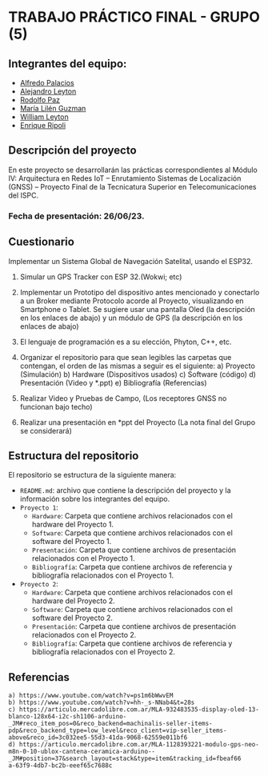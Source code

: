# TRABAJO PRÁCTICO FINAL - GRUPO (5)

## Integrantes del equipo:
- [Alfredo Palacios](https://github.com/alfredop37)
- [Alejandro Leyton](https://github.com/leytonale)
- [Rodolfo Paz](https://github.com/domi74)
- [María Lilén Guzman](https://github.com/lilenguzman01)
- [William Leyton](https://github.com/wleyton89)
- [Enrique Ripoli](https://github.com/enriqueripoli)

## Descripción del proyecto
En este proyecto se desarrollarán las prácticas correspondientes al Módulo IV: Arquitectura en Redes IoT – Enrutamiento Sistemas de Localización (GNSS) – Proyecto Final de la Tecnicatura Superior en Telecomunicaciones del ISPC.

### Fecha de presentación: 26/06/23.
## Cuestionario 
Implementar un Sistema Global de Navegación Satelital, usando el ESP32.
1) Simular un GPS Tracker con ESP 32.(Wokwi; etc)

2) Implementar un Prototipo del dispositivo antes mencionado y conectarlo a
un Broker mediante Protocolo acorde al Proyecto, visualizando en
Smartphone o Tablet. Se sugiere usar una pantalla Oled (la descripción en
los enlaces de abajo) y un módulo de GPS (la descripción en los enlaces
de abajo)

3) El lenguaje de programación es a su elección, Phyton, C++, etc.

4) Organizar el repositorio para que sean legibles las carpetas que contengan,
    el orden de las mismas a seguir es el siguiente:
    a) Proyecto (Simulación)
    b) Hardware (Dispositivos usados)
    c) Software (código)
    d) Presentación (Video y *.ppt)
    e) Bibliografía (Referencias)
5) Realizar Video y Pruebas de Campo, (Los receptores GNSS no funcionan
bajo techo)

7) Realizar una presentación en *ppt del Proyecto (La nota final del Grupo se
considerará)



## Estructura del repositorio
El repositorio se estructura de la siguiente manera:
- `README.md`: archivo que contiene la descripción del proyecto y la información sobre los integrantes del equipo.
- `Proyecto 1`:
  - `Hardware`: Carpeta que contiene archivos relacionados con el hardware del Proyecto 1.
  - `Software`: Carpeta que contiene archivos relacionados con el software del Proyecto 1.
  - `Presentación`: Carpeta que contiene archivos de presentación relacionados con el Proyecto 1.
  - `Bibliografía`: Carpeta que contiene archivos de referencia y bibliografía relacionados con el Proyecto 1.
- `Proyecto 2`:
  - `Hardware`: Carpeta que contiene archivos relacionados con el hardware del Proyecto 2.
  - `Software`: Carpeta que contiene archivos relacionados con el software del Proyecto 2.
  - `Presentación`: Carpeta que contiene archivos de presentación relacionados con el Proyecto 2.
  - `Bibliografía`: Carpeta que contiene archivos de referencia y bibliografía relacionados con el Proyecto 2.

## Referencias
    a) https://www.youtube.com/watch?v=ps1m6bWwvEM
    b) https://www.youtube.com/watch?v=hh-_s-NNab4&t=28s
    c) https://articulo.mercadolibre.com.ar/MLA-932483535-display-oled-13-
    blanco-128x64-i2c-sh1106-arduino-
    _JM#reco_item_pos=0&reco_backend=machinalis-seller-items-
    pdp&reco_backend_type=low_level&reco_client=vip-seller_items-
    above&reco_id=3c032ee5-55d3-41da-9068-62559e011bf6
    d) https://articulo.mercadolibre.com.ar/MLA-1128393221-modulo-gps-neo-
    m8n-0-10-ublox-cantena-ceramica-arduino--
    _JM#position=37&search_layout=stack&type=item&tracking_id=fbeaf66
    a-63f9-4db7-bc2b-eeef65c7688c
